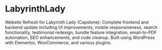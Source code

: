 # LabyrinthLady
Website Refresh for Labyrinth Lady (Capstone): Complete frontend and backend update including UI improvements, mobile responsiveness, search functionality, testimonial redesign, bundle feature integration, email-to-PDF automation, SEO enhancements, and code cleanup. Built using WordPress with Elementor, WooCommerce, and various plugins.
